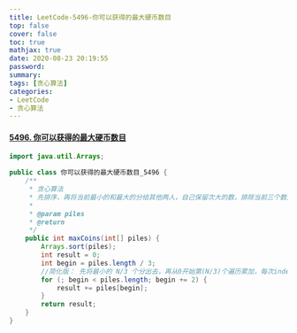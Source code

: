 ```yaml
---
title: LeetCode-5496-你可以获得的最大硬币数目
top: false
cover: false
toc: true
mathjax: true
date: 2020-08-23 20:19:55
password:
summary:
tags: [贪心算法]
categories:
- LeetCode
- 贪心算法
---
```


#### [5496. 你可以获得的最大硬币数目](https://leetcode-cn.com/problems/maximum-number-of-coins-you-can-get/)

```java
import java.util.Arrays;

public class 你可以获得的最大硬币数目_5496 {
    /**
     * 贪心算法
     * 先排序，再将当前最小的和最大的分给其他两人，自己保留次大的数，排除当前三个数后再依次执行
     *
     * @param piles
     * @return
     */
    public int maxCoins(int[] piles) {
        Arrays.sort(piles);
        int result = 0;
        int begin = piles.length / 3;
        //简化版： 先将最小的 N/3 个分出去，再从0开始第(N/3)个遍历累加，每次index+=2;
        for (; begin < piles.length; begin += 2) {
            result += piles[begin];
        }
        return result;
    }
}
```

